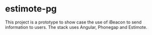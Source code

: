 estimote-pg
===========
This project is a prototype to show case the use of iBeacon to send information to users. 
The stack uses Angular, Phonegap and Estimote.
